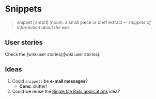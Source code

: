 # Snippets
> snippet |ˈsnɪpɪt| (noun): a small piece or brief extract -- _snippets of information about the war_.

## User stories
Check the [wiki user stories](|wiki user stories).

## Ideas

1. Could `snippets` be **e-mail messages**?
    * **Cons:** clutter!
1. Could we reuse the [Single file Rails applications](https://christoph.luppri.ch/articles/2017/06/26/single-file-rails-applications-for-fun-and-bug-reporting/) idea?
